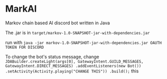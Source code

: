 # MarkAI
Markov chain based AI discord bot written in Java

The .jar is in `target/markov-1.0-SNAPSHOT-jar-with-dependencies.jar`

run with `java -jar markov-1.0-SNAPSHOT-jar-with-dependencies.jar OAUTH TOKEN FOR DISCORD`

To change the bot's status message, change `JDABuilder.createLight(args[0], GatewayIntent.GUILD_MESSAGES, GatewayIntent.DIRECT_MESSAGES)
                .addEventListeners(new Bot())
                .setActivity(Activity.playing("CHANGE THIS"))
                .build();` this
